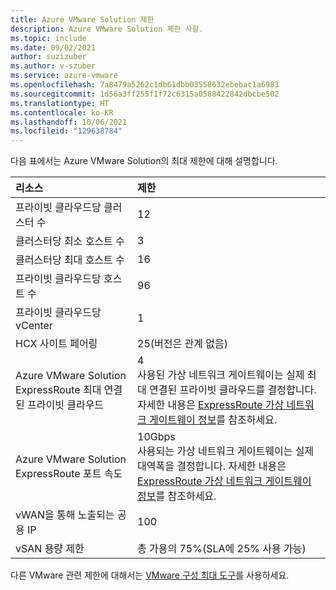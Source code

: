 ```yaml
---
title: Azure VMware Solution 제한
description: Azure VMware Solution 제한 사항.
ms.topic: include
ms.date: 09/02/2021
author: suzizuber
ms.author: v-szuber
ms.service: azure-vmware
ms.openlocfilehash: 7a8479a5262c1db61dbb03558632ebebac1a6983
ms.sourcegitcommit: 1d56a3ff255f1f72c6315a0588422842dbcbe502
ms.translationtype: HT
ms.contentlocale: ko-KR
ms.lasthandoff: 10/06/2021
ms.locfileid: "129638784"
---
```

<!-- Used in /azure/azure-resource-manager/management/azure-subscription-service-limits.md and concepts-networking.md -->

다음 표에서는 Azure VMware Solution의 최대 제한에 대해 설명합니다.

| **리소스** | **제한** |
| :-- | :-- |
| 프라이빗 클라우드당 클러스터 수 | 12 |
| 클러스터당 최소 호스트 수 | 3 |
| 클러스터당 최대 호스트 수 | 16 |
| 프라이빗 클라우드당 호스트 수 | 96 |
| 프라이빗 클라우드당 vCenter | 1  |
| HCX 사이트 페어링 | 25(버전은 관계 없음) |
| Azure VMware Solution ExpressRoute 최대 연결된 프라이빗 클라우드 | 4<br />사용된 가상 네트워크 게이트웨이는 실제 최대 연결된 프라이빗 클라우드를 결정합니다.  자세한 내용은 [ExpressRoute 가상 네트워크 게이트웨이 정보](../../expressroute/expressroute-about-virtual-network-gateways.md)를 참조하세요. | 
| Azure VMware Solution ExpressRoute 포트 속도 | 10Gbps<br />사용되는 가상 네트워크 게이트웨이는 실제 대역폭을 결정합니다. 자세한 내용은 [ExpressRoute 가상 네트워크 게이트웨이 정보](../../expressroute/expressroute-about-virtual-network-gateways.md)를 참조하세요. | 
| vWAN을 통해 노출되는 공용 IP | 100 |
| vSAN 용량 제한 | 총 가용의 75%(SLA에 25% 사용 가능)  |

다른 VMware 관련 제한에 대해서는 [VMware 구성 최대 도구](https://configmax.vmware.com/)를 사용하세요.
